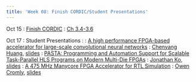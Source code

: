 ```yaml
---
title: 'Week 08: Finish CORDIC/Student Presentations'
---
```


Oct 15
: [Finish CORDIC](#)
  : [Ch 3.4-3.6](../assets/2024_10_03-cse565m_lec06.pdf)

Oct 17
: Student Presentations
  : [](#)
: [A high performance FPGA-based accelerator for large-scale convolutional neural networks](https://ieeexplore.ieee.org/document/7577308)
  : [Chenyang Huang](#), [slides](#)
: [PASTA: Programming and Automation Support for Scalable Task-Parallel HLS Programs on Modern Multi-Die FPGAs](https://dl.acm.org/doi/full/10.1145/3676849)
  : [Jonathan Ko](#), [slides](#)
: [A 475 MHz Manycore FPGA Accelerator for RTL Simulation](https://dl.acm.org/doi/abs/10.1145/3626202.3637579)
  : [Owen Cromly](#), [slides](#)
